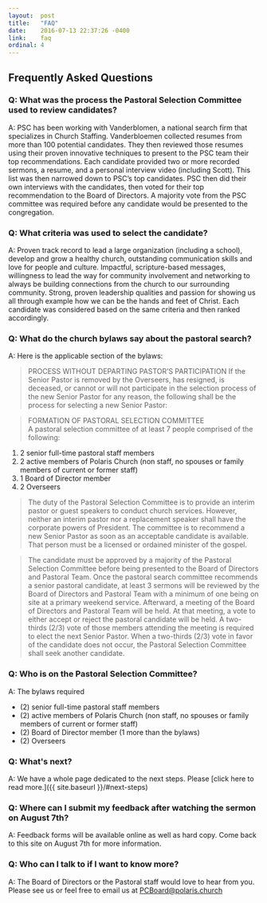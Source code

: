 ```yaml
---
layout:  post
title:   "FAQ"
date:    2016-07-13 22:37:26 -0400
link:    faq
ordinal: 4
---
```


## Frequently Asked Questions

### Q: What was the process the Pastoral Selection Committee used to review candidates?  
A: PSC has been working with Vanderblomen, a national search firm that specializes in Church Staffing. Vanderbloemen collected resumes from more than 100 potential candidates. They then reviewed those resumes using their proven innovative techniques to present to the PSC team their top recommendations. Each candidate provided two or more recorded sermons, a resume, and a personal interview video (including Scott). This list was then narrowed down to PSC’s top candidates. PSC then did their own interviews with the candidates, then voted for their top recommendation to the Board of Directors.  A majority vote from the PSC committee was required before any candidate would be presented to the congregation.

### Q: What criteria was used to select the candidate?  
A: Proven track record to lead a large organization (including a school), develop and grow a healthy church, outstanding communication skills and love for people and culture. Impactful, scripture-based messages, willingness to lead the way for community involvement and networking to always be building connections from the church to our surrounding community. Strong, proven leadership qualities and passion for showing us all through example how we can be the hands and feet of Christ. Each candidate was considered based on the same criteria and then ranked accordingly.

### Q: What do the church bylaws say about the pastoral search?
A: Here is the applicable section of the bylaws:

>PROCESS WITHOUT DEPARTING PASTOR’S PARTICIPATION 
If the Senior Pastor is removed by the Overseers, has resigned, is deceased, or cannot or will not participate in the selection process of the new Senior Pastor for any reason, the following shall be the process for selecting a new Senior Pastor:  

>FORMATION OF PASTORAL SELECTION COMMITTEE  
A pastoral selection committee of at least 7 people comprised of the following: 
1. 2 senior full-time pastoral staff members  
2. 2 active members of Polaris Church (non staff, no spouses or family members  of current or former staff)  
3. 1 Board of Director member  
4. 2 Overseers  

>The duty of the Pastoral Selection Committee is to provide an interim pastor or guest speakers to conduct church services. However, neither an interim pastor nor a replacement speaker shall have the corporate powers of President. The committee is to recommend a new Senior Pastor as soon as an acceptable candidate is available. That person must be a licensed or ordained minister of the gospel. 

>The candidate must be approved by a majority of the Pastoral Selection Committee before being presented to the Board of Directors and Pastoral Team. Once the pastoral search committee recommends a senior pastoral candidate, at least 3 sermons will be reviewed by the Board of Directors and Pastoral Team with a minimum of one being on site at a primary weekend service. Afterward, a meeting of the Board of Directors and Pastoral Team will be held. At that meeting, a vote to either accept or reject the pastoral candidate will be held. A two-thirds (2/3) vote of those members attending the meeting is required to elect the next Senior Pastor. When a two-thirds (2/3) vote in favor of the candidate does not occur, the Pastoral Selection Committee shall seek another candidate.


### Q: Who is on the Pastoral Selection Committee?  
A: The bylaws required
* (2) senior full-time pastoral staff members
* (2) active members of Polaris Church (non staff, no spouses or family members of current or former staff)
* (2) Board of Director member (1 more than the bylaws)
* (2) Overseers 


### Q: What's next?  
A: We have a whole page dedicated to the next steps. Please [click here to read more.]({{ site.baseurl }}/#next-steps)


### Q: Where can I submit my feedback after watching the sermon on August 7th?
A: Feedback forms will be available online as well as hard copy. Come back to this site on August 7th for more information. 

### Q: Who can I talk to if I want to know more?  
A: The Board of Directors or the Pastoral staff would love to hear from you. Please see us or feel free to email us at [PCBoard@polaris.church](mailto:PCBoard@polaris.church)